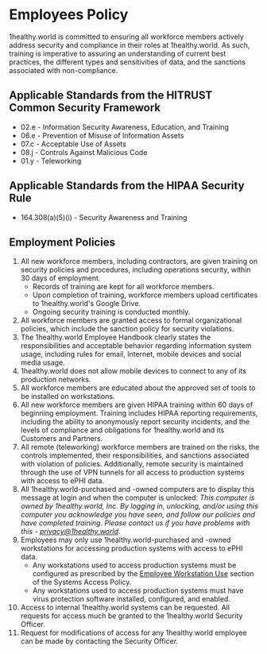# Employees Policy

1healthy.world is committed to ensuring all workforce members actively address security and compliance in their roles at 1healthy.world. As such, training is imperative to assuring an understanding of current best practices, the different types and sensitivities of data, and the sanctions associated with non-compliance.

## Applicable Standards from the HITRUST Common Security Framework

* 02.e - Information Security Awareness, Education, and Training
* 06.e - Prevention of Misuse of Information Assets
* 07.c - Acceptable Use of Assets
* 08.j - Controls Against Malicious Code
* 01.y - Teleworking

## Applicable Standards from the HIPAA Security Rule

* 164.308(a)(5)(i) - Security Awareness and Training

## Employment Policies

1. All new workforce members, including contractors, are given training on security policies and procedures, including operations security, within 30 days of employment.
	* Records of training are kept for all workforce members.
	* Upon completion of training, workforce members upload certificates to 1healthy.world's Google Drive.
	* Ongoing security training is conducted monthly.
2. All workforce members are granted access to formal organizational policies, which include the sanction policy for security violations.
3. The 1healthy.world Employee Handbook clearly states the responsibilities and acceptable behavior regarding information system usage, including rules for email, Internet, mobile devices and social media usage.
4. 1healthy.world does not allow mobile devices to connect to any of its production networks.
5. All workforce members are educated about the approved set of tools to be installed on workstations.
6. All new workforce members are given HIPAA training within 60 days of beginning employment. Training includes HIPAA reporting requirements, including the ability to anonymously report security incidents, and the levels of compliance and obligations for 1healthy.world and its Customers and Partners.
7. All remote (teleworking) workforce members are trained on the risks, the controls implemented, their responsibilities, and sanctions associated with violation of policies. Additionally, remote security is maintained through the use of VPN tunnels for all access to production systems with access to ePHI data.
8. All 1healthy.world-purchased and -owned computers are to display this message at login and when the computer is unlocked: *This computer is owned by 1healthy.world, Inc. By logging in, unlocking, and/or using this computer you acknowledge you have seen, and follow our policies and have completed training. Please contact us if you have problems with this - privacy@1healthy.world*.
9. Employees may only use 1healthy.world-purchased and -owned workstations for accessing production systems with access to ePHI data.
	* Any workstations used to access production systems must be configured as prescribed by the [Employee Workstation Use](#employee-workstation-use) section of the Systems Access Policy.
	* Any workstations used to access production systems must have virus protection software installed, configured, and enabled.
10. Access to internal 1healthy.world systems can be requested. All requests for access much be granted to the 1healthy.world Security Officer.
11. Request for modifications of access for any 1healthy.world employee can be made by contacting the Security Officer.
